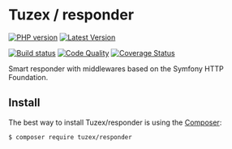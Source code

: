 # Tuzex / responder

[![PHP version](https://img.shields.io/packagist/php-v/tuzex/responder?style=flat-square)](http://php.net)
[![Latest Version](https://img.shields.io/packagist/v/tuzex/responder?style=flat-square)](https://packagist.org/packages/tuzex/responder)

[![Build status](https://img.shields.io/github/workflow/status/tuzex/responder/Tests?style=flat-square)](https://github.com/Tuzex/responder/actions?query=workflow%3ATests)
[![Code Quality](https://img.shields.io/scrutinizer/quality/g/tuzex/responder?style=flat-square)](https://scrutinizer-ci.com/g/Tuzex/responder/?branch=master)
[![Coverage Status](https://img.shields.io/coveralls/github/Tuzex/responder?style=flat-square)](https://coveralls.io/github/Tuzex/responder?branch=master)

Smart responder with middlewares based on the Symfony HTTP Foundation.

Install
------------

The best way to install Tuzex/responder is using the [Composer](http://getcomposer.org/):

```sh
$ composer require tuzex/responder
```
